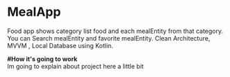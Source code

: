 # MealApp
Food app shows category list food and each mealEntity from that category. You can Search mealEntity and favorite mealEntity.
Clean Architecture, MVVM , Local Database using Kotlin.

__#How it's going to work__</br>
Im going to explain about project here a little bit
